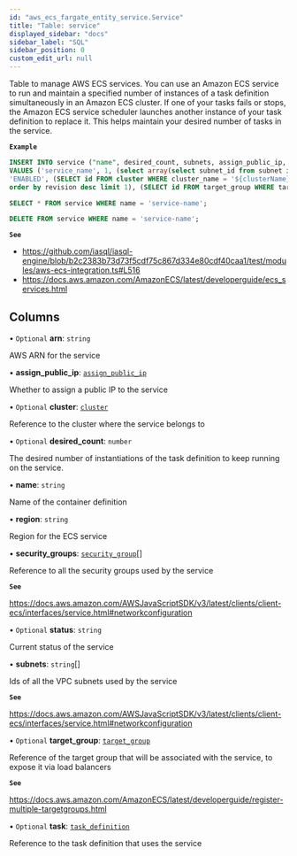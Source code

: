 ```yaml
---
id: "aws_ecs_fargate_entity_service.Service"
title: "Table: service"
displayed_sidebar: "docs"
sidebar_label: "SQL"
sidebar_position: 0
custom_edit_url: null
---
```


Table to manage AWS ECS services. You can use an Amazon ECS service to run and maintain a specified number of instances of a
task definition simultaneously in an Amazon ECS cluster. If one of your tasks fails or stops, the Amazon ECS service
scheduler launches another instance of your task definition to replace it. This helps maintain your desired number of tasks in the service.

**`Example`**

```sql TheButton[Manage an ECS service]="Manage an ECS service"
INSERT INTO service ("name", desired_count, subnets, assign_public_ip, cluster_id, task_definition_id, target_group_id)
VALUES ('service_name', 1, (select array(select subnet_id from subnet inner join vpc on vpc.id = subnet.vpc_id where is_default = true and vpc.region = 'us-east-1' limit 3)),
'ENABLED', (SELECT id FROM cluster WHERE cluster_name = '${clusterName}'), (select id from task_definition where family = 'task-definition' and region = 'us-east-1'
order by revision desc limit 1), (SELECT id FROM target_group WHERE target_group_name = 'target-group' and region = 'us-east-1'));

SELECT * FROM service WHERE name = 'service-name';

DELETE FROM service WHERE name = 'service-name';
```

**`See`**

 - https://github.com/iasql/iasql-engine/blob/b2c2383b73d73f5cdf75c867d334e80cdf40caa1/test/modules/aws-ecs-integration.ts#L516
 - https://docs.aws.amazon.com/AmazonECS/latest/developerguide/ecs_services.html

## Columns

• `Optional` **arn**: `string`

AWS ARN for the service

• **assign\_public\_ip**: [`assign_public_ip`](../enums/aws_ecs_fargate_entity_service.AssignPublicIp.md)

Whether to assign a public IP to the service

• `Optional` **cluster**: [`cluster`](aws_ecs_fargate_entity_cluster.Cluster.md)

Reference to the cluster where the service belongs to

• `Optional` **desired\_count**: `number`

The desired number of instantiations of the task definition to keep running on the service.

• **name**: `string`

Name of the container definition

• **region**: `string`

Region for the ECS service

• **security\_groups**: [`security_group`](aws_security_group_entity.SecurityGroup.md)[]

Reference to all the security groups used by the service

**`See`**

https://docs.aws.amazon.com/AWSJavaScriptSDK/v3/latest/clients/client-ecs/interfaces/service.html#networkconfiguration

• `Optional` **status**: `string`

Current status of the service

• **subnets**: `string`[]

Ids of all the VPC subnets used by the service

**`See`**

https://docs.aws.amazon.com/AWSJavaScriptSDK/v3/latest/clients/client-ecs/interfaces/service.html#networkconfiguration

• `Optional` **target\_group**: [`target_group`](aws_elb_entity_target_group.TargetGroup.md)

Reference of the target group that will be associated with the service, to expose it via load balancers

**`See`**

https://docs.aws.amazon.com/AmazonECS/latest/developerguide/register-multiple-targetgroups.html

• `Optional` **task**: [`task_definition`](aws_ecs_fargate_entity_task_definition.TaskDefinition.md)

Reference to the task definition that uses the service
